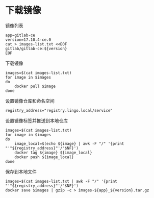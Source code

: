 # 下载镜像

镜像列表

```
app=gitlab-ce
version=17.10.4-ce.0
cat > images-list.txt <<EOF
gitlab/gitlab-ce:${version}
EOF
```

下载镜像

```
images=$(cat images-list.txt)
for image in $images
do
    docker pull $image
done
```

设置镜像仓库和命名空间

```
registry_address="registry.lingo.local/service"
```

设置镜像标签并推送到本地仓库

```shell
images=$(cat images-list.txt)
for image in $images
do
	image_local=$(echo ${image} | awk -F "/" '{print "'"${registry_address}"'/"$NF}')
	docker tag ${image} ${image_local}
	docker push ${image_local}
done
```

保存到本地文件

```
images=$(cat images-list.txt | awk -F "/" '{print "'"${registry_address}"'/"$NF}')
docker save $images | gzip -c > images-${app}_${version}.tar.gz
```

